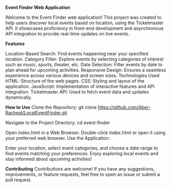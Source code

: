 **Event Finder Web Application**

Welcome to the Event Finder web application! This project was created to help users discover local events based on location, using the Ticketmaster API. It showcases proficiency in front-end development and asynchronous API integration to provide real-time updates on live events.

**Features**

Location-Based Search: Find events happening near your specified location.
Category Filter: Explore events by selecting categories of interest such as music, sports, theater, etc.
Date Selection: Filter events by date to plan ahead for upcoming activities.
Responsive Design: Ensures a seamless experience across various devices and screen sizes.
Technologies Used
HTML: Structure of the web pages.
CSS: Styling and layout of the application.
JavaScript: Implementation of interactive features and API integration.
Ticketmaster API: Used to fetch event data and updates dynamically.


**How to Use**
Clone the Repository:
git clone https://github.com/Aber-Racheal/LocalEventFinder.git

Navigate to the Project Directory:
cd event-finder

Open index.html in a Web Browser:
Double-click index.html or open it using your preferred web browser.
Use the Application:

Enter your location, select event categories, and choose a date range to find events matching your preferences.
Enjoy exploring local events and stay informed about upcoming activities!

**Contributing**
Contributions are welcome! If you have any suggestions, improvements, or feature requests, feel free to open an issue or submit a pull request.

